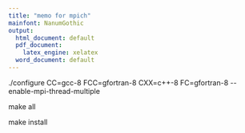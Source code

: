 ```yaml
---
title: "memo for mpich"
mainfont: NanumGothic
output:
  html_document: default
  pdf_document:
    latex_engine: xelatex
  word_document: default
---
```


./configure CC=gcc-8 FCC=gfortran-8 CXX=c++-8 FC=gfortran-8 --enable-mpi-thread-multiple

make all

make install